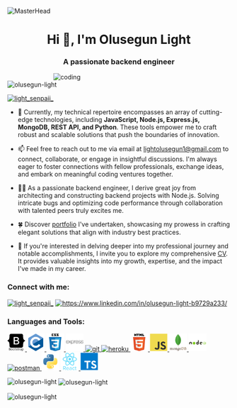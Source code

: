 ![MasterHead](https://1.bp.blogspot.com/-7A4WynwLsMw/XbBpCXG8fHI/AAAAAAAAMt4/uOa1bpLskYgrwGbllhSu2SDj_Mig8SXJQCLcBGAsYHQ/s1600/2000_600px.gif)
<h1 align="center">Hi 👋, I'm Olusegun Light</h1>
<h3 align="center">A passionate backend engineer </h3>
<img align="right" alt="coding" width="400" src="https://cdn.dribbble.com/users/1162077/screenshots/3848914/media/320984a9ca58b3c73274c9259ecf6de8.gif">
<p align="left"> <img src="https://komarev.com/ghpvc/?username=olusegun-light&label=Profile%20views&color=0e75b6&style=flat" alt="olusegun-light" /> </p>

<p align="left"> <a href="https://twitter.com/light_senpaii_" target="blank"><img src="https://img.shields.io/twitter/follow/light_senpaii_?logo=twitter&style=for-the-badge" alt="light_senpaii_" /></a> </p>

- 🌱 Currently, my technical repertoire encompasses an array of cutting-edge technologies, including **JavaScript, Node.js, Express.js, MongoDB, REST API, and Python**. These tools empower me to craft robust and scalable solutions that push the boundaries of innovation.

- 📫  Feel free to reach out to me via email at lightolusegun1@gmail.com to connect, collaborate, or engage in insightful discussions. I'm always eager to foster connections with fellow professionals, exchange ideas, and embark on meaningful coding ventures together.

- 🧑‍💻 As a passionate backend engineer, I derive great joy from architecting and constructing backend projects with Node.js. Solving intricate bugs and optimizing code performance through collaboration with talented peers truly excites me.

- 🍀 Discover [portfolio](olusegun-light.vercel.app) I've undertaken, showcasing my prowess in crafting elegant solutions that align with industry best practices. 

- 📄  If you're interested in delving deeper into my professional journey and notable accomplishments, I invite you to explore my comprehensive [CV](https://bit.ly/3r398dq). It provides valuable insights into my growth, expertise, and the impact I've made in my career.

<h3 align="left">Connect with me:</h3>
<p align="left">
<a href="https://twitter.com/light_senpaii_" target="blank"><img align="center" src="https://raw.githubusercontent.com/rahuldkjain/github-profile-readme-generator/master/src/images/icons/Social/twitter.svg" alt="light_senpaii_" height="30" width="40" /></a>
<a href="https://www.linkedin.com/in/olusegun-light/" target="blank"><img align="center" src="https://raw.githubusercontent.com/rahuldkjain/github-profile-readme-generator/master/src/images/icons/Social/linked-in-alt.svg" alt="https://www.linkedin.com/in/olusegun-light-b9729a233/" height="30" width="40" /></a>
</p>

<h3 align="left">Languages and Tools:</h3>
<p align="left"> <a href="https://getbootstrap.com" target="_blank" rel="noreferrer"> <img src="https://raw.githubusercontent.com/devicons/devicon/master/icons/bootstrap/bootstrap-plain-wordmark.svg" alt="bootstrap" width="40" height="40"/> </a> <a href="https://www.cprogramming.com/" target="_blank" rel="noreferrer"> <img src="https://raw.githubusercontent.com/devicons/devicon/master/icons/c/c-original.svg" alt="c" width="40" height="40"/> </a> <a href="https://www.w3schools.com/css/" target="_blank" rel="noreferrer"> <img src="https://raw.githubusercontent.com/devicons/devicon/master/icons/css3/css3-original-wordmark.svg" alt="css3" width="40" height="40"/> </a> <a href="https://expressjs.com" target="_blank" rel="noreferrer"> <img src="https://raw.githubusercontent.com/devicons/devicon/master/icons/express/express-original-wordmark.svg" alt="express" width="40" height="40"/> </a> <a href="https://git-scm.com/" target="_blank" rel="noreferrer"> <img src="https://www.vectorlogo.zone/logos/git-scm/git-scm-icon.svg" alt="git" width="40" height="40"/> </a> <a href="https://heroku.com" target="_blank" rel="noreferrer"> <img src="https://www.vectorlogo.zone/logos/heroku/heroku-icon.svg" alt="heroku" width="40" height="40"/> </a> <a href="https://www.w3.org/html/" target="_blank" rel="noreferrer"> <img src="https://raw.githubusercontent.com/devicons/devicon/master/icons/html5/html5-original-wordmark.svg" alt="html5" width="40" height="40"/> </a> <a href="https://developer.mozilla.org/en-US/docs/Web/JavaScript" target="_blank" rel="noreferrer"> <img src="https://raw.githubusercontent.com/devicons/devicon/master/icons/javascript/javascript-original.svg" alt="javascript" width="40" height="40"/> </a> <a href="https://www.mongodb.com/" target="_blank" rel="noreferrer"> <img src="https://raw.githubusercontent.com/devicons/devicon/master/icons/mongodb/mongodb-original-wordmark.svg" alt="mongodb" width="40" height="40"/> </a> <a href="https://nodejs.org" target="_blank" rel="noreferrer"> <img src="https://raw.githubusercontent.com/devicons/devicon/master/icons/nodejs/nodejs-original-wordmark.svg" alt="nodejs" width="40" height="40"/> </a> <a href="https://postman.com" target="_blank" rel="noreferrer"> <img src="https://www.vectorlogo.zone/logos/getpostman/getpostman-icon.svg" alt="postman" width="40" height="40"/> </a> <a href="https://www.python.org" target="_blank" rel="noreferrer"> <img src="https://raw.githubusercontent.com/devicons/devicon/master/icons/python/python-original.svg" alt="python" width="40" height="40"/> </a> <a href="https://reactjs.org/" target="_blank" rel="noreferrer"> <img src="https://raw.githubusercontent.com/devicons/devicon/master/icons/react/react-original-wordmark.svg" alt="react" width="40" height="40"/> </a> <a href="https://www.typescriptlang.org/" target="_blank" rel="noreferrer"> <img src="https://raw.githubusercontent.com/devicons/devicon/master/icons/typescript/typescript-original.svg" alt="typescript" width="40" height="40"/> </a> </p>

<p><img align="left" src="https://github-readme-stats.vercel.app/api/top-langs?username=olusegun-light&show_icons=true&locale=en&layout=compact" alt="olusegun-light" /></p>

<p>&nbsp;<img align="center" src="https://github-readme-stats.vercel.app/api?username=olusegun-light&show_icons=true&locale=en" alt="olusegun-light" /></p>

<p><img align="center" src="https://github-readme-streak-stats.herokuapp.com/?user=olusegun-light&" alt="olusegun-light" /></p>
